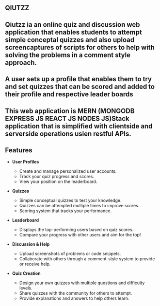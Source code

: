 ## QIUTZZ
## Qiutzz ia an online quiz and discussion web application that enables students to attempt simple conceptal quizzes and also upload screencaptures of scripts for others to help with solving the problems in a comment style approach.
## A user sets up a profile that enables them to try and set quizzes that can be scored and added to their profile and respective leader boards
## This web application is MERN (MONGODB EXPRESS JS REACT JS NODES JS)Stack application that is simplified with clientside and serverside operations usien restful APIs.


## Features

* **User Profiles**  
  - Create and manage personalized user accounts.
  - Track your quiz progress and scores.
  - View your position on the leaderboard.

* **Quizzes**  
  - Simple conceptual quizzes to test your knowledge.
  - Quizzes can be attempted multiple times to improve scores.
  - Scoring system that tracks your performance.

* **Leaderboard**  
  - Displays the top-performing users based on quiz scores.
  - Compare your progress with other users and aim for the top!

* **Discussion & Help**  
  - Upload screenshots of problems or code snippets.
  - Collaborate with others through a comment-style system to provide or receive help.

* **Quiz Creation**  
  - Design your own quizzes with multiple questions and difficulty levels.
  - Share quizzes with the community for others to attempt.
  - Provide explanations and answers to help others learn.


